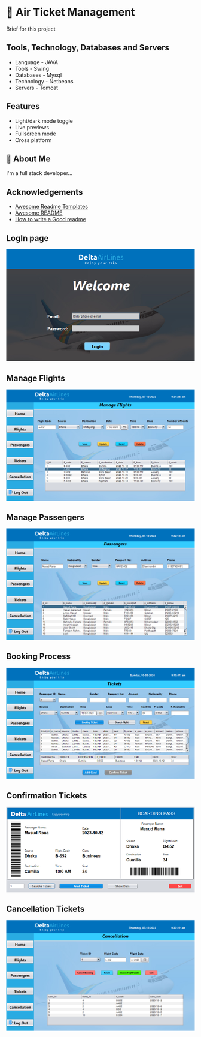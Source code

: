 # 🚀 Air Ticket Management

Brief for this project

## Tools, Technology, Databases and Servers


- Language - JAVA
- Tools - Swing
- Databases - Mysql
- Technology - Netbeans
- Servers - Tomcat



## Features

- Light/dark mode toggle
- Live previews
- Fullscreen mode
- Cross platform


## 🚀 About Me
I'm a full stack developer...


## Acknowledgements

 - [Awesome Readme Templates](https://awesomeopensource.com/project/elangosundar/awesome-README-templates)
 - [Awesome README](https://github.com/matiassingers/awesome-readme)
 - [How to write a Good readme](https://bulldogjob.com/news/449-how-to-write-a-good-readme-for-your-github-project)


## LogIn page
![Screenshot of a comment on a GitHub issue showing an image, added in the Markdown, of an Octocat smiling and raising a tentacle.](https://github.com/masudrana53/Air-Ticket-Management/blob/main/Project%20SS/Screenshot_7.png)

## Manage Flights
![Screenshot of a comment on a GitHub issue showing an image, added in the Markdown, of an Octocat smiling and raising a tentacle.](https://github.com/masudrana53/Air-Ticket-Management/blob/main/Project%20SS/Screenshot_1.png)

## Manage Passengers
![Screenshot of a comment on a GitHub issue showing an image, added in the Markdown, of an Octocat smiling and raising a tentacle.](https://github.com/masudrana53/Air-Ticket-Management/blob/main/Project%20SS/Screenshot_2.png)

## Booking Process
![Screenshot of a comment on a GitHub issue showing an image, added in the Markdown, of an Octocat smiling and raising a tentacle.](https://github.com/masudrana53/Air-Ticket-Management/blob/main/Project%20SS/Screenshot_3.png)

## Confirmation Tickets
![Screenshot of a comment on a GitHub issue showing an image, added in the Markdown, of an Octocat smiling and raising a tentacle.](https://github.com/masudrana53/Air-Ticket-Management/blob/main/Project%20SS/Screenshot_8.png)

## Cancellation Tickets
![Screenshot of a comment on a GitHub issue showing an image, added in the Markdown, of an Octocat smiling and raising a tentacle.](https://github.com/masudrana53/Air-Ticket-Management/blob/main/Project%20SS/Screenshot_4.png)

